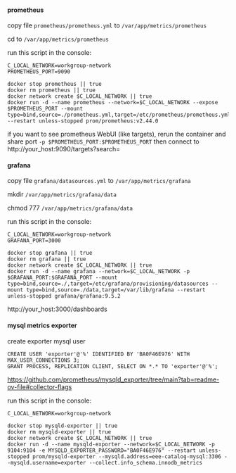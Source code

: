 #### prometheus

copy file `prometheus/prometheus.yml` to `/var/app/metrics/prometheus`

cd to `/var/app/metrics/prometheus`

run this script in the console:
```shell
C_LOCAL_NETWORK=workgroup-network
PROMETHEUS_PORT=9090

docker stop prometheus || true
docker rm prometheus || true
docker network create $C_LOCAL_NETWORK || true
docker run -d --name prometheus --network=$C_LOCAL_NETWORK --expose $PROMETHEUS_PORT --mount type=bind,source=./prometheus.yml,target=/etc/prometheus/prometheus.yml --restart unless-stopped prom/prometheus:v2.44.0
```
if you want to see prometheus WebUI (like targets), rerun the container and share port `-p $PROMETHEUS_PORT:$PROMETHEUS_PORT` then connect to http://your_host:9090/targets?search=

#### grafana

copy file `grafana/datasources.yml` to `/var/app/metrics/grafana`

mkdir `/var/app/metrics/grafana/data`

chmod 777 `/var/app/metrics/grafana/data`

run this script in the console:
```shell
C_LOCAL_NETWORK=workgroup-network
GRAFANA_PORT=3000

docker stop grafana || true
docker rm grafana || true
docker network create $C_LOCAL_NETWORK || true
docker run -d --name grafana --network=$C_LOCAL_NETWORK -p $GRAFANA_PORT:$GRAFANA_PORT --mount type=bind,source=./,target=/etc/grafana/provisioning/datasources --mount type=bind,source=./data,target=/var/lib/grafana --restart unless-stopped grafana/grafana:9.5.2
```
http://your_host:3000/dashboards

#### mysql metrics exporter

create exporter mysql user
```mysql
CREATE USER 'exporter'@'%' IDENTIFIED BY 'BA0F46E976' WITH MAX_USER_CONNECTIONS 3;
GRANT PROCESS, REPLICATION CLIENT, SELECT ON *.* TO 'exporter'@'%';
```

https://github.com/prometheus/mysqld_exporter/tree/main?tab=readme-ov-file#collector-flags

run this script in the console:
```shell
C_LOCAL_NETWORK=workgroup-network

docker stop mysqld-exporter || true
docker rm mysqld-exporter || true
docker network create $C_LOCAL_NETWORK || true
docker run -d --name mysqld-exporter --network=$C_LOCAL_NETWORK -p 9104:9104 -e MYSQLD_EXPORTER_PASSWORD="BA0F46E976" --restart unless-stopped prom/mysqld-exporter --mysqld.address=eee-catalog-mysql:3306 --mysqld.username=exporter --collect.info_schema.innodb_metrics
```